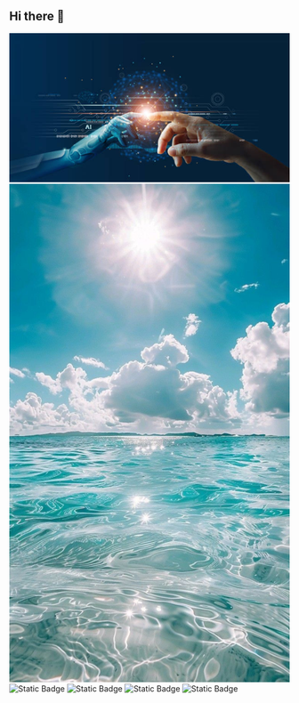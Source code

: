 ## Hi there 👋



<img src='https://github.com/vitalybell/vitalybell/blob/main/istockphoto-1206796363-612x612.jpg' alt = 'the unlimited'>

<img src='https://github.com/vitalybell/vitalybell/blob/main/%D0%91%D0%B5%D0%B7%20%D0%BD%D0%B0%D0%B7%D0%B2%D0%B0%D0%BD%D0%B8%D1%8F%20(1).jpg' alt = 'the unlimited'>
<img alt="Static Badge" src="https://img.shields.io/badge/py-python-blue?logo=%3Cfont%20style%3D%22vertical-align%3A%20inherit%3B%22%3E%3Cfont%20style%3D%22vertical-align%3A%20inherit%3B%22%3E%233776AB%3C%2Ffont%3E%3C%2Ffont%3E">
<img alt="Static Badge" src="https://img.shields.io/badge/Pytorch-red?logo=%3Cfont%20style%3D%22vertical-align%3A%20inherit%3B%22%3E%3Cfont%20style%3D%22vertical-align%3A%20inherit%3B%22%3E%23EE4C2C%3C%2Ffont%3E%3C%2Ffont%3E">
<img alt="Static Badge" src="https://img.shields.io/badge/TensorFlow-orange?logo=%3Cfont%20style%3D%22vertical-align%3A%20inherit%3B%22%3E%3Cfont%20style%3D%22vertical-align%3A%20inherit%3B%22%3E%23FF6F00%3C%2Ffont%3E%3C%2Ffont%3E">
<img alt="Static Badge" src="https://img.shields.io/badge/py-scikitlearn-blue?logo=%3Cfont%20style%3D%22vertical-align%3A%20inherit%3B%22%3E%3Cfont%20style%3D%22vertical-align%3A%20inherit%3B%22%3E%23F7931E%3C%2Ffont%3E%3C%2Ffont%3E">
